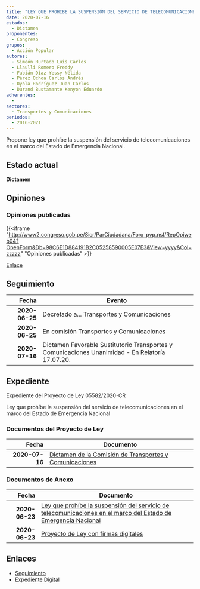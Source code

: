 ```yaml
---
title: "LEY QUE PROHIBE LA SUSPENSIÓN DEL SERVICIO DE TELECOMUNICACIONES EN EL MARCO DEL ESTADO DE EMERGENCIA NACIONAL"
date: 2020-07-16
estados: 
  - Dictamen
proponentes: 
  - Congreso
grupos: 
  - Acción Popular
autores: 
  - Simeón Hurtado Luis Carlos
  - Llaulli Romero Freddy
  - Fabián Díaz Yessy Nélida
  - Pérez Ochoa Carlos Andrés
  - Oyola Rodríguez Juan Carlos
  - Durand Bustamante Kenyon Eduardo
adherentes: 
  - 
sectores: 
  - Transportes y Comunicaciones
periodos: 
  - 2016-2021
---
```


Propone ley que prohíbe la suspensión del servicio de telecomunicaciones en el marco del Estado de Emergencia Nacional.


## Estado actual

**Dictamen**

## Opiniones

### Opiniones publicadas

{{<iframe "http://www2.congreso.gob.pe/Sicr/ParCiudadana/Foro_pvp.nsf/RepOpiweb04?OpenForm&Db=98C6E1D884191B2C05258590005E07E3&View=yyyy&Col=zzzzz" "Opiniones publicadas" >}}

[Enlace](http://www2.congreso.gob.pe/Sicr/ParCiudadana/Foro_pvp.nsf/RepOpiweb04?OpenForm&Db=98C6E1D884191B2C05258590005E07E3&View=yyyy&Col=zzzzz)

## Seguimiento

| Fecha | Evento |
|------:|--------|
| **2020-06-25** | Decretado a... Transportes y Comunicaciones|
| **2020-06-25** | En comisión Transportes y Comunicaciones|
| **2020-07-16** | Dictamen Favorable Sustitutorio Transportes y Comunicaciones Unanimidad - En Relatoría 17.07.20.|


## Expediente

Expediente del Proyecto de Ley 05582/2020-CR

Ley que prohíbe la suspensión del servicio de telecomunicaciones en el marco del Estado de Emergencia Nacional


### Documentos del Proyecto de Ley

| Fecha | Documento |
|------:|--------|
| **2020-07-16** | [Dictamen de la Comisión de Transportes y Comunicaciones](http://www.leyes.congreso.gob.pe/Documentos/2016_2021/Dictamenes/Proyectos_de_Ley/05582DC23MAY-20200716.pdf) |

### Documentos de Anexo

| Fecha | Documento |
|------:|--------|
| **2020-06-23** | [Ley que prohíbe la suspensión del servicio de telecomunicaciones en el marco del Estado de Emergencia Nacional](http://www.leyes.congreso.gob.pe/Documentos/2016_2021/Proyectos_de_Ley_y_de_Resoluciones_Legislativas/PL05582-20200623.pdf) |
| **2020-06-23** | [Proyecto de Ley con firmas digitales](http://www.leyes.congreso.gob.pe/Documentos/2016_2021/Proyectos_de_Ley_y_de_Resoluciones_Legislativas/Proyectos_Firmas_digitales/PL05582.pdf) |

## Enlaces 

- [Seguimiento](http://www2.congreso.gob.pe/Sicr/TraDocEstProc/CLProLey2016.nsf/f7fff46988ca05b1052578e100829cc7/e4be4fd4daa401ba0525859100021c75?OpenDocument)
- [Expediente Digital](http://www2.congreso.gob.pe/Sicr/TraDocEstProc/CLProLey2016.nsf/f7fff46988ca05b1052578e100829cc7/e4be4fd4daa401ba0525859100021c75?OpenDocument&Click=05257FB7005EB655.eb71d0cf91d8294e05256cdf006b5706/$Body/0.1C6C)
